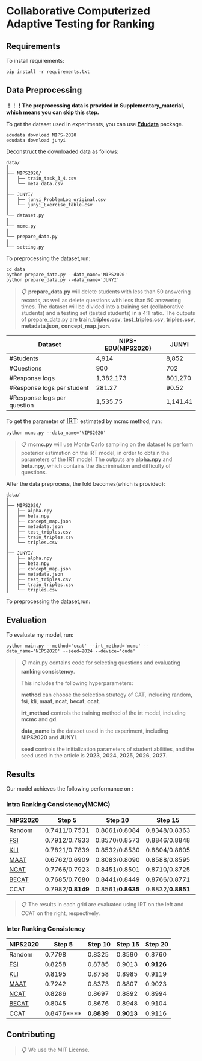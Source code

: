 # Collaborative Computerized Adaptive Testing for Ranking



## Requirements

To install requirements:

```setup
pip install -r requirements.txt
```

## Data Preprocessing

**！！！The preprocessing data is provided in Supplementary_material, which means you can skip this step.**

To get the dataset used in experiments, you can use **[Edudata](https://github.com/bigdata-ustc/EduData)** package.

```train
edudata download NIPS-2020
edudata download junyi
```

Deconstruct the downloaded data as follows:

```train
data/
│
├── NIPS2020/
│   ├── train_task_3_4.csv
│   └── meta_data.csv
│
├── JUNYI/
│   ├── junyi_ProblemLog_original.csv
│   └── junyi_Exercise_table.csv
│
└── dataset.py
│
└── mcmc.py
│
└── prepare_data.py
│
└── setting.py
```

To preprocessing the dataset,run:

```train
cd data
python prepare_data.py --data_name='NIPS2020'
python prepare_data.py --data_name='JUNYI'
```

>📋  **prepare_data.py** will delete students with less than 50 answering records, as well as delete questions with less than 50 answering times. The dataset will be divided into a training set (collaborative students) and a testing set (tested students) in a 4:1 ratio. The outputs of prepare_data.py are **train_triples.csv**, **test_triples.csv**, **triples.csv**, **metadata.json**, **concept_map.json**.

| Dataset                     | NIPS-EDU(NIPS2020) | JUNYI    |
| --------------------------- | ------------------ | -------- |
| \#Students                  | 4,914              | 8,852    |
| \#Questions                 | 900                | 702      |
| \#Response logs             | 1,382,173          | 801,270  |
| \#Response logs per student | 281.27             | 90.52    |
| #Response logs per question | 1,535.75           | 1,141.41 |

 To get the parameter of <font size=4>[IRT](https://link.springer.com/book/10.1007/978-0-387-89976-3):</font> estimated by mcmc method, run:

```train
python mcmc.py --data_name='NIPS2020'
```

>📋  **mcmc.py** will use Monte Carlo sampling on the dataset to perform posterior estimation on the IRT model, in order to obtain the parameters of the IRT model. The outputs are **alpha.npy** and **beta.npy**, which contains the discrimination and difficulty of questions.

After the data preprocess, the fold becomes(which is provided):

```train
data/
│
├── NIPS2020/
│   ├── alpha.npy
│   ├── beta.npy
│   ├── concept_map.json
│   ├── metadata.json
│   ├── test_triples.csv
│   ├── train_triples.csv
│   └── triples.csv
│
├── JUNYI/
│	├── alpha.npy
│   ├── beta.npy
│   ├── concept_map.json
│   ├── metadata.json
│   ├── test_triples.csv
│   ├── train_triples.csv
│   └── triples.csv
```

To preprocessing the dataset,run:

## Evaluation

To evaluate my model, run:

```train
python main.py --method='ccat' --irt_method='mcmc' --data_name='NIPS2020' --seed=2024 --device='cuda'
```

>📋  main.py contains code for selecting questions and evaluating **ranking consistency**. 
>
>This includes the following hyperparameters:
>
>**method** can choose the selection strategy of CAT, including random, **fsi**, **kli**, **maat**, **ncat**, **becat**, **ccat**. 
>
>**irt_method** controls the training method of the irt model, including **mcmc** and **gd**. 
>
>**data_name** is the dataset used in the experiment, including **NIPS2020** and **JUNYI**. 
>
>**seed** controls the initialization parameters of student abilities, and the seed used in the article is **2023**, **2024**, **2025**, **2026**, **2027**.

## Results

Our model achieves the following performance on :

### Intra Ranking Consistency(MCMC)

| NIPS2020                                                     | Step 5            | Step 10           | Step 15           | Step 20           |
| ------------------------------------------------------------ | ----------------- | ----------------- | ----------------- | ----------------- |
| Random                                                       | 0.7411/0.7531     | 0.8061/0.8084     | 0.8348/0.8363     | 0.8540/0.8547     |
| [<u>FSI</u>](https://api.taylorfrancis.com/content/books/mono/download?identifierName=doi&identifierValue=10.4324/9780203056615&type=googlepdf) | 0.7912/0.7933     | 0.8570/0.8573     | 0.8846/0.8848     | 0.8975/**0.8977** |
| [<u>KLI</u>](https://journals.sagepub.com/doi/abs/10.1177/014662169602000303) | 0.7821/0.7839     | 0.8532/0.8530     | 0.8804/0.8805     | 0.8965/0.8966     |
| [<u>MAAT</u>](https://ieeexplore.ieee.org/abstract/document/9338437/) | 0.6762/0.6909     | 0.8083/0.8090     | 0.8588/0.8595     | 0.8843/0.8848     |
| [<u>NCAT</u>](https://ojs.aaai.org/index.php/AAAI/article/view/20399) | 0.7766/0.7923     | 0.8451/0.8501     | 0.8710/0.8725     | 0.8831/0.8840     |
| [<u>BECAT</u>](https://nips.cc/virtual/2023/poster/70224)    | 0.7685/0.7680     | 0.8441/0.8449     | 0.8766/0.8771     | 0.8958/0.8961     |
| CCAT                                                         | 0.7982/**0.8149** | 0.8561/**0.8635** | 0.8832/**0.8851** | 0.8955/0.8969     |

>📋  The results in each grid are evaluated using IRT on the left and CCAT on the right, respectively.

### Inter Ranking Consistency

| NIPS2020                                                     | Step 5     | Step 10    | Step 15    | Step 20    |
| ------------------------------------------------------------ | ---------- | ---------- | ---------- | ---------- |
| Random                                                       | 0.7798     | 0.8325     | 0.8590     | 0.8760     |
| [<u>FSI</u>](https://api.taylorfrancis.com/content/books/mono/download?identifierName=doi&identifierValue=10.4324/9780203056615&type=googlepdf) | 0.8258     | 0.8785     | 0.9013     | **0.9126** |
| [<u>KLI</u>](https://journals.sagepub.com/doi/abs/10.1177/014662169602000303) | 0.8195     | 0.8758     | 0.8985     | 0.9119     |
| [<u>MAAT</u>](https://ieeexplore.ieee.org/abstract/document/9338437/) | 0.7242     | 0.8373     | 0.8807     | 0.9023     |
| [<u>NCAT</u>](https://ojs.aaai.org/index.php/AAAI/article/view/20399) | 0.8286     | 0.8697     | 0.8892     | 0.8994     |
| [<u>BECAT</u>](https://nips.cc/virtual/2023/poster/70224)    | 0.8045     | 0.8676     | 0.8948     | 0.9104     |
| CCAT                                                         | 0.8476**** | **0.8839** | **0.9013** | 0.9116     |

## Contributing

>📋  We use the MIT License.
